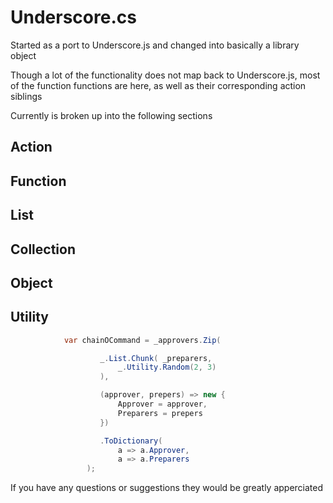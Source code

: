 Underscore.cs
=============

Started as a port to Underscore.js and changed into basically a library object

Though a lot of the functionality does not map back to Underscore.js, most of the 
function functions are here, as well as their corresponding action siblings

Currently is broken up into the following sections

Action
-------


Function
--------

List 
--------

Collection
----------

Object
------

Utility
-------
```cs
            var chainOCommand = _approvers.Zip(

                    _.List.Chunk( _preparers,
                        _.Utility.Random(2, 3)
                    ),

                    (approver, prepers) => new {
                        Approver = approver,
                        Preparers = prepers
                    })

                    .ToDictionary(
                        a => a.Approver, 
                        a => a.Preparers
                 );
```
If you have any questions or suggestions they would be greatly apperciated 

